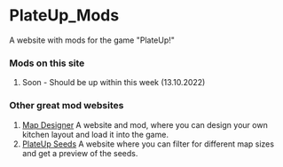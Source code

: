 # PlateUp_Mods

A website with mods for the game "PlateUp!"

### Mods on this site

1. Soon - Should be up within this week (13.10.2022)

### Other great mod websites

1. [Map Designer](https://plateuptools.com/) A website and mod, where you can design your own kitchen layout and load it into the game.
1. [PlateUp Seeds](http://plateupseeds.com/) A website where you can filter for different map sizes and get a preview of the seeds.
